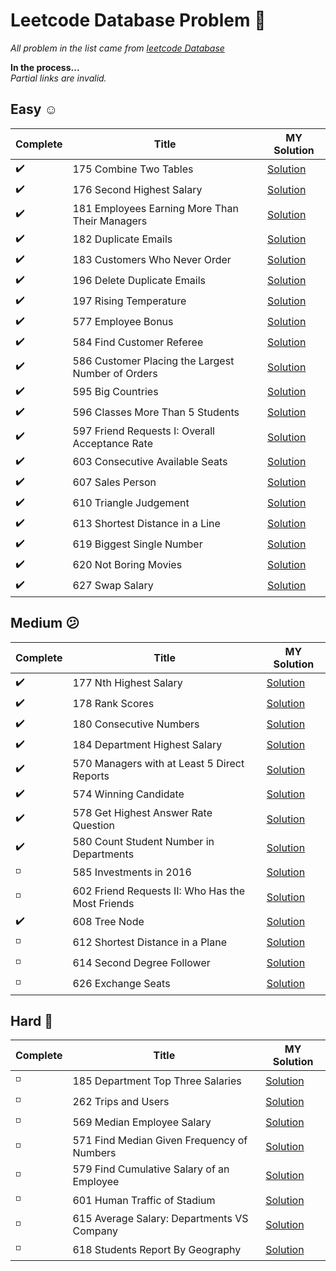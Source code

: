 # Leetcode Database Problem :paw_prints:
*All problem in the list came from [leetcode Database](https://leetcode.com/problemset/database/)*

**In the process...**   
*Partial links are invalid.*

## Easy :relaxed:

Complete | Title |	MY Solution
----------- | ------------------- | ----------
  :heavy_check_mark: | 175	Combine Two Tables	 | [Solution]()
  :heavy_check_mark: | 176	Second Highest Salary     | [Solution]()
  :heavy_check_mark: | 181	Employees Earning More Than Their Managers | [Solution]()    	
  :heavy_check_mark: | 182	Duplicate Emails    	 | [Solution]()
  :heavy_check_mark: | 183	Customers Who Never Order    	 | [Solution]()
  :heavy_check_mark: | 196	Delete Duplicate Emails | [Solution]()
  :heavy_check_mark: | 197	Rising Temperature    	 | [Solution]()
  :heavy_check_mark: | 577	Employee Bonus     | [Solution]()
  :heavy_check_mark: | 584	Find Customer Referee    	 | [Solution]()
  :heavy_check_mark: | 586	Customer Placing the Largest Number of Orders | [Solution]()    
  :heavy_check_mark: | 595	Big Countries    | [Solution]()
  :heavy_check_mark: | 596	Classes More Than 5 Students    | [Solution]() 	
  :heavy_check_mark: | 597	Friend Requests I: Overall Acceptance Rate     | [Solution]()
  :heavy_check_mark: | 603	Consecutive Available Seats   | [Solution]()
  :heavy_check_mark: | 607	Sales Person    	 | [Solution]()
  :heavy_check_mark: | 610	Triangle Judgement     | [Solution]()
  :heavy_check_mark: | 613	Shortest Distance in a Line     | [Solution]()
  :heavy_check_mark: | 619	Biggest Single Number     | [Solution]()
  :heavy_check_mark: | 620	Not Boring Movies     | [Solution]()
  :heavy_check_mark: | 627	Swap Salary     | [Solution]()

## Medium :confused:

Complete | Title |	MY Solution
----------- | ------------------- | ----------
  :heavy_check_mark: | 177	Nth Highest Salary | [Solution]()
  :heavy_check_mark: | 178	Rank Scores   | [Solution]()
  :heavy_check_mark: | 180	Consecutive Numbers | [Solution]()
  :heavy_check_mark: | 184	Department Highest Salary | [Solution]()
  :heavy_check_mark: | 570	Managers with at Least 5 Direct Reports  | [Solution]()   
  :heavy_check_mark: | 574	Winning Candidate     | [Solution]()
  :heavy_check_mark: | 578	Get Highest Answer Rate Question     | [Solution]()  
  :heavy_check_mark: | 580	Count Student Number in Departments   | [Solution]()    
  :white_medium_small_square: | 585	Investments in 2016    | [Solution]()    
  :white_medium_small_square: | 602	Friend Requests II: Who Has the Most Friends | [Solution]()       
  :heavy_check_mark: | 608	Tree Node    		 | [Solution]()    
  :white_medium_small_square: | 612	Shortest Distance in a Plane    | [Solution]()
  :white_medium_small_square: | 614	Second Degree Follower     | [Solution]()
  :white_medium_small_square: | 626	Exchange Seats     | [Solution]()


## Hard :dizzy:

Complete | Title |	MY Solution
----------- | ------------------- | ----------
  :white_medium_small_square: | 185	Department Top Three Salaries  | [Solution]()
  :white_medium_small_square: | 262	Trips and Users    | [Solution]()
  :white_medium_small_square: | 569	Median Employee Salary     | [Solution]()
  :white_medium_small_square: | 571	Find Median Given Frequency of Numbers | [Solution]()
  :white_medium_small_square: | 579	Find Cumulative Salary of an Employee    | [Solution]()
  :white_medium_small_square: | 601	Human Traffic of Stadium   	 | [Solution]()
  :white_medium_small_square: | 615	Average Salary: Departments VS Company	 | [Solution]()
  :white_medium_small_square: | 618	Students Report By Geography | [Solution]()
